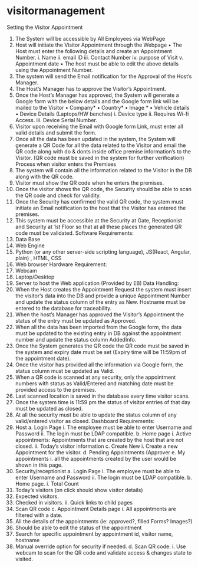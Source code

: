 ﻿# visitormanagement
Setting the Visitor Appointment
1. The System will be accessible by All Employees via WebPage
2. Host will initiate the Visitor Appointment through the Webpage
• The Host must enter the following details and create an Appointment Number.
i. Name
ii. email ID
iii. Contact Number
iv. purpose of Visit
v. Appointment date
• The host must be able to edit the above details using the Appointment Number.
3. The system will send the Email notification for the Approval of the Host’s Manager.
4. The Host’s Manager has to approve the Visitor’s Appointment.
5. Once the Host’s Manager has approved, the System will generate a Google form with the 
below details and the Google form link will be mailed to the Visitor
• Company*
• Country*
• Image *
• Vehicle details
• Device Details (Laptops/HW benches)
i. Device type
ii. Requires Wi-fi Access.
iii. Device Serial Number.
6. Visitor upon receiving the Email with Google form Link, must enter all valid details and 
submit the form.
7. Once all the data has been updated in the system, the System will generate a QR Code for all 
the data related to the Visitor and email the QR code along with do & donts inside office 
premise information’s to the Visitor. (QR code must be saved in the system for further 
verification)
Process when visitor enters the Premises
1. The system will contain all the information related to the Visitor in the DB along with the QR 
code.
2. Visitor must show the QR code when he enters the premises.
3. Once the visitor shows the QR code, the Security should be able to scan the QR code and 
check for validity.
4. Once the Security has confirmed the valid QR code, the system must initiate an Email 
notification to the host that the Visitor has entered the premises.
5. This system must be accessible at the Security at Gate, Receptionist and Security at 1st Floor 
so that at all these places the generated QR code must be validated.
Software Requirements:
1. Data Base
2. Web Engine 
3. Python (or any other server-side scripting language), JS(React, Angular, plain) , HTML, CSS
4. Web browser
Hardware Requirement:
1. Webcam
2. Laptop/Desktop
3. Server to host the Web application (Provided by EB)
Data Handling:
1. When the Host creates the Appointment Request the system must insert the visitor’s data 
into the DB and provide a unique Appointment Number and update the status column of the 
entry as New. Hostname must be entered to the database for traceability.
2. When the host’s Manager has approved the Visitor’s Appointment the status of the entry 
must be updated as Approved.
3. When all the data has been imported from the Google form, the data must be updated to 
the existing entry in DB against the appointment number and update the status column 
AddedInfo.
4. Once the System generates the QR code the QR code must be saved in the system and 
expiry date must be set (Expiry time will be 11:59pm of the appointment date).
5. Once the visitor has provided all the information via Google form, the status column must be 
updated as Valid.
6. When a QR code is scanned at any security, only the appointment numbers with status as 
Valid/Entered and matching date must be provided access to the premises.
7. Last scanned location is saved in the database every time visitor scans.
8. Once the system time is 11:59 pm the status of visitor entries of that day must be updated 
as closed.
9. At all the security must be able to update the status column of any valid/entered visitor as 
closed.
Dashboard Requirements:
1. Host
a. Login Page
i. The employee must be able to enter Username and Password
ii. The login must be LDAP compatible. 
b. Home page
i. Active appointments: Appointments that are created by the host that are 
not closed.
ii. Today’s visitor information
c. Create New
i. Create a new Appointment for the visitor.
d. Pending Appointments (Approver
e. My appointments
i. all the appointments created by the user would be shown in this page.
2. Security/receptionist
a. Login Page
i. The employee must be able to enter Username and Password
ii. The login must be LDAP compatible. 
b. Home page.
i. Total Count
1. Today’s visitors (on click should show visitor details)
2. Expected visitors.
3. Checked in visitors.
ii. Quick links to child pages
1. Scan QR code
c. Appointment Details page
i. All appointments are filtered with a date.
1. All the details of the appointments (ie: approved?, filled Forms? 
Images?)
2. Should be able to edit the status of the appointment
3. Search for specific appointment by appointment id, visitor name, 
hostname
4. Manual override option for security if needed.
d. Scan QR code.
i. Use webcam to scan for the QR code and validate access & changes state to 
visited.
